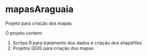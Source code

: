 # mapasAraguaia

Projeto para criação dos mapas

O projeto contem:

1) Scritps R para tratamento dos dados e criação dos shapefiles
2) Projetos QGIS para criação dos mapas
